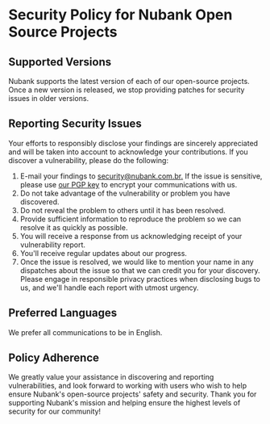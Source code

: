 # Security Policy for Nubank Open Source Projects

## Supported Versions

Nubank supports the latest version of each of our open-source projects. Once a new version is released, we stop providing patches for security issues in older versions.

## Reporting Security Issues

Your efforts to responsibly disclose your findings are sincerely appreciated and will be taken into account to acknowledge your contributions.
If you discover a vulnerability, please do the following:

1. E-mail your findings to [security@nubank.com.br.](mailto:security@nubank.com.br.) If the issue is sensitive, please use [our PGP key](https://nubank.com.br/.well-known/security.txt) to encrypt your communications with us.
2. Do not take advantage of the vulnerability or problem you have discovered.
3. Do not reveal the problem to others until it has been resolved.
4. Provide sufficient information to reproduce the problem so we can resolve it as quickly as possible.
5. You will receive a response from us acknowledging receipt of your vulnerability report.
6. You'll receive regular updates about our progress.
7. Once the issue is resolved, we would like to mention your name in any dispatches about the issue so that we can credit you for your discovery. Please engage in responsible privacy practices when disclosing bugs to us, and we'll handle each report with utmost urgency.

## Preferred Languages

We prefer all communications to be in English.

## Policy Adherence

We greatly value your assistance in discovering and reporting vulnerabilities, and look forward to working with users who wish to help ensure Nubank's open-source projects' safety and security. Thank you for supporting Nubank's mission and helping ensure the highest levels of security for our community!
